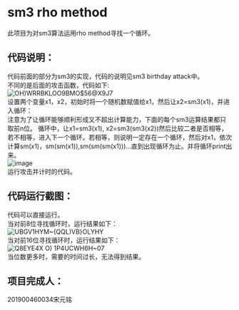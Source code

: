  # sm3 rho method  
此项目为对sm3算法运用rho method寻找一个循环。  
## 代码说明：  
代码前面的部分为sm3的实现，代码的说明见sm3 birthday attack中。  
不同的是后面的攻击函数，代码如下:  
![OH)WRRBKLOO9BMO$56@X9J7](https://user-images.githubusercontent.com/96007188/181743201-37e4dfcb-7401-4dd3-97fa-26b8fd022de1.png)  
设置两个变量x1，x2，初始时将一个随机数赋值给x1，然后让x2=sm3(x1)，并进入循环：  
注意为了让循环能够顺利形成又不超出计算能力，下面的每个sm3运算结果都只取前n位。
循环中，让x1=sm3(x1), x2=sm3(sm3(x2))然后比较二者是否相等，若不相等，进入下一个循环。若相等，则说明一定存在一个循环，然后对x1，依次计算sm(x1)，sm(sm(x1)),sm(sm(sm(x1)))...直到出现循环为止。并将循环print出来。  
![image](https://user-images.githubusercontent.com/96007188/181747359-76b8af2e-6a1e-42a1-9bdd-c1596d352ade.png)  
运行攻击并计时的代码。  
## 代码运行截图：  
代码可以直接运行。  
当对前8位寻找循环时，运行结果如下：  
![UBGV1HYM~{QQL)VB}OLYHY](https://user-images.githubusercontent.com/96007188/181748180-3f3fe080-039f-456a-be16-aecd321e8c70.png)  
当对前16位寻找循环时，运行结果如下：  
![Q8EYE4X O) 1P4UCWH6H~07](https://user-images.githubusercontent.com/96007188/181748211-57549f7a-aa4e-4571-9edc-25d76b1a1bad.png)  
当位数更多时，需要的时间过长，无法得到结果。  
## 项目完成人：  
201900460034宋元铭

